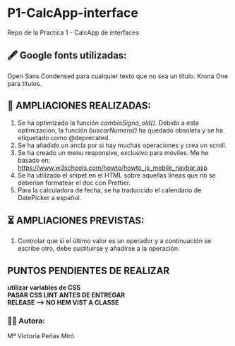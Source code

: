 # P1-CalcApp-interface
Repo de la Practica 1 - CalcApp de interfaces

## 🖋️ Google fonts utilizadas:
Open Sans Condensed para cualquier texto que no sea un título.
Krona One para títulos.

## 🌟 AMPLIACIONES REALIZADAS:
1. Se ha optimizado la función *cambioSigno_old()*. Debido a esta optimización, la función *buscarNumero()*
ha quedado obsoleta y se ha etiquetado como @deprecated.
2. Se ha añadido un ancla por si hay muchas operaciones y crea un scroll.
3. Se ha creado un menu responsive, exclusivo para móviles. Me he basado en: https://www.w3schools.com/howto/howto_js_mobile_navbar.asp
4. Se ha utilizado el snipet *<!-- prettier-ignore -->* en el HTML sobre aquellas lineas que no se deberían formatear el doc con Prettier.
5. Para la calculadora de fecha, se ha traduccido el calendario de DatePicker a español.

## ⏳ AMPLIACIONES PREVISTAS:
1. Controlar que si el último valor es un operador y a continuación se escribe otro, debe sustituirse y añadirse a la operación.

## PUNTOS PENDIENTES DE REALIZAR

__utilizar variables de CSS__ <br/>
__PASAR CSS LINT ANTES DE ENTREGAR__ <br/>
__RELEASE --> NO HEM VIST A CLASSE__ <br/>

### 👩‍💻 Autora:
Mª Victoria Peñas Miró
